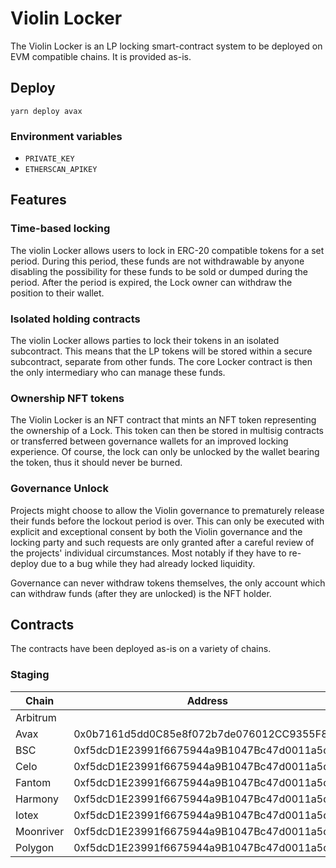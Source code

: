 # Violin Locker
The Violin Locker is an LP locking smart-contract system to be deployed on EVM compatible chains. It is provided as-is.

## Deploy
```
yarn deploy avax
```

### Environment variables
- `PRIVATE_KEY`
- `ETHERSCAN_APIKEY`


## Features
### Time-based locking
The violin Locker allows users to lock in ERC-20 compatible tokens for a set period. During this period, these funds are not withdrawable by anyone disabling the possibility for these funds to be sold or dumped during the period. After the period is expired, the Lock owner can withdraw the position to their wallet.

### Isolated holding contracts
The violin Locker allows parties to lock their tokens in an isolated subcontract. This means that the LP tokens will be stored within a secure subcontract, separate from other funds. The core Locker contract is then the only intermediary who can manage these funds.

### Ownership NFT tokens
The Violin Locker is an NFT contract that mints an NFT token representing the ownership of a Lock. This token can then be stored in multisig contracts or transferred between governance wallets for an improved locking experience. Of course, the lock can only be unlocked by the wallet bearing the token, thus it should never be burned.

### Governance Unlock
Projects might choose to allow the Violin governance to prematurely release their funds before the lockout period is over. This can only be executed with explicit and exceptional consent by both the Violin governance and the locking party and such requests are only granted after a careful review of the projects' individual circumstances. Most notably if they have to re-deploy due to a bug while they had already locked liquidity.

Governance can never withdraw tokens themselves, the only account which can withdraw funds (after they are unlocked) is the NFT holder.

## Contracts
The contracts have been deployed as-is on a variety of chains.

### Staging

| Chain    | Address                                    |
| -------- | ------------------------------------------ |
| Arbitrum |  |
| Avax     | 0x0b7161d5dd0C85e8f072b7de076012CC9355F82C |
| BSC      | 0xf5dcD1E23991f6675944a9B1047Bc47d0011a5d8 |
| Celo     | 0xf5dcD1E23991f6675944a9B1047Bc47d0011a5d8 |
| Fantom   | 0xf5dcD1E23991f6675944a9B1047Bc47d0011a5d8 |
| Harmony  | 0xf5dcD1E23991f6675944a9B1047Bc47d0011a5d8 |
| Iotex  | 0xf5dcD1E23991f6675944a9B1047Bc47d0011a5d8 |
| Moonriver  | 0xf5dcD1E23991f6675944a9B1047Bc47d0011a5d8 |
| Polygon  | 0xf5dcD1E23991f6675944a9B1047Bc47d0011a5d8 |